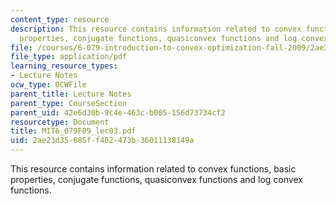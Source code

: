 ```yaml
---
content_type: resource
description: This resource contains information related to convex functions, basic
  properties, conjugate functions, quasiconvex functions and log convex functions.
file: /courses/6-079-introduction-to-convex-optimization-fall-2009/2ae23d35685ff402473b36011138149a_MIT6_079F09_lec03.pdf
file_type: application/pdf
learning_resource_types:
- Lecture Notes
ocw_type: OCWFile
parent_title: Lecture Notes
parent_type: CourseSection
parent_uid: 42e6d30b-9c4e-463c-b005-156d73734cf2
resourcetype: Document
title: MIT6_079F09_lec03.pdf
uid: 2ae23d35-685f-f402-473b-36011138149a
---
```

This resource contains information related to convex functions, basic properties, conjugate functions, quasiconvex functions and log convex functions.

